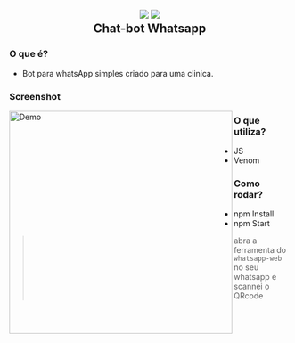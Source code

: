 
<h2 align="center">
  <img src="https://img.icons8.com/dusk/128/000000/whatsapp.png"/>
  <img src="https://img.icons8.com/dusk/128/000000/bot.png"/>
  <br/>
  <b>Chat-bot Whatsapp</b>
</h2>

### O que é?

- Bot para whatsApp simples criado para uma clinica.

### Screenshot
<p>
<img src="testebot.gif" align="left" height="400" alt="Demo">
</p>

 <div text-align="right">
  
### O que utiliza?

  - JS
  - Venom

### Como rodar?

- npm Install
- npm Start

</div>

> abra a ferramenta do ``whatsapp-web`` no seu whatsapp e scannei o QRcode
